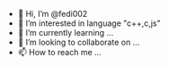 - 👋 Hi, I’m @fedi002
- 👀 I’m interested in language "c++,c,js"
- 🌱 I’m currently learning ...
- 💞️ I’m looking to collaborate on ...
- 📫 How to reach me ...
<!---
fedi002/fedi002 is a ✨ special ✨ repository because its `README.md` (this file) appears on your GitHub profile.
You can click the Preview link to take a look at your changes.
--->
